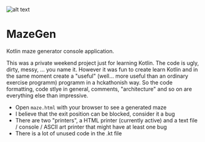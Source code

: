 
![alt text](http://abload.de/img/mazegenlogon0by1.jpg "MazeGen Logo")


# MazeGen

Kotlin maze generator console application. 

This was a private weekend project just for learning Kotlin. The code is ugly, dirty, messy, ... you name it. However it was fun to create learn Kotlin and in the same moment create a "useful" (well... more useful than an ordinary exercise programm) programm in a hckathonish way. So the code formatting, code stlye in general, comments, "architecture" and so on are everything else than impressive.

* Open `maze.html` with your browser to see a generated maze
* I believe that the exit position can be blocked, consider it a bug
* There are two "printers", a HTML printer (currently active) and a text file / console / ASCII art printer that might have at least one bug
* There is a lot of unused code in the .kt file
